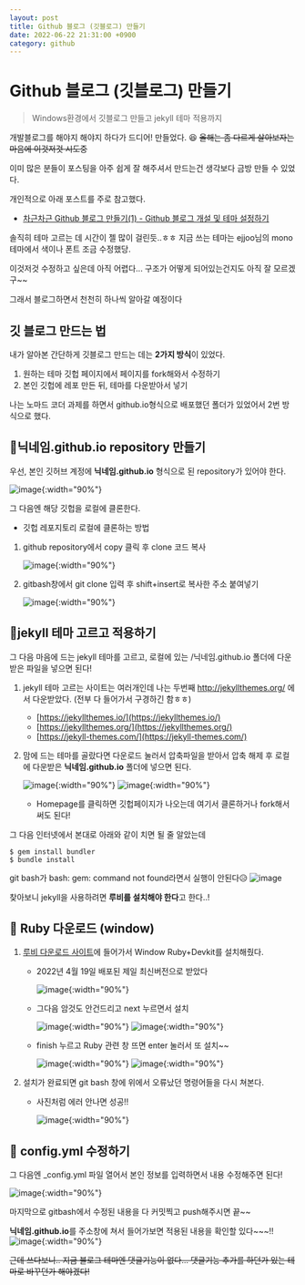 ```yaml
---
layout: post
title: Github 블로그 (깃블로그) 만들기
date: 2022-06-22 21:31:00 +0900
category: github
---
```


# Github 블로그 (깃블로그) 만들기

> Windows환경에서 깃블로그 만들고 jekyll 테마 적용까지

개발블로그를 해야지 해야지 하다가 드디어! 만들었다. 😆 ~~올해는 좀 다르게 살아보자는 마음에 이것저것 시도중~~

이미 많은 분들이 포스팅을 아주 쉽게 잘 해주셔서 만드는건 생각보다 금방 만들 수 있었다.

개인적으로 아래 포스트를 주로 참고했다.

- [차근차근 Github 블로그 만들기(1) - Github 블로그 개설 및 테마 설정하기](https://zoomkoding.github.io/gitblog/2019/08/15/git-blog-1.html)

솔직히 테마 고르는 데 시간이 젤 많이 걸린듯..ㅎㅎ 지금 쓰는 테마는 ejjoo님의 mono 테마에서 색이나 폰트 조금 수정했당.

이것저것 수정하고 싶은데 아직 어렵다... 구조가 어떻게 되어있는건지도 아직 잘 모르겠구~~

그래서 블로그하면서 천천히 하나씩 알아갈 예정이다

## 깃 블로그 만드는 법

내가 알아본 간단하게 깃블로그 만드는 데는 **2가지 방식**이 있었다.

1. 원하는 테마 깃헙 페이지에서 페이지를 fork해와서 수정하기
2. 본인 깃헙에 레포 만든 뒤, 테마를 다운받아서 넣기

나는 노마드 코더 과제를 하면서 github.io형식으로 배포했던 폴더가 있었어서 2번 방식으로 했다.

## 📍닉네임.github.io repository 만들기

우선, 본인 깃허브 계정에 **닉네임.github.io** 형식으로 된 repository가 있어야 한다.

![image](https://user-images.githubusercontent.com/58683097/175019433-430d3532-9502-4f56-9141-9083dc4c6b58.png){:width="90%"}

그 다음엔 해당 깃헙을 로컬에 클론한다.

- 깃헙 레포지토리 로컬에 클론하는 방법

1. github repository에서 copy 클릭 후 clone 코드 복사

   ![image](https://user-images.githubusercontent.com/58683097/175021461-7aca08ee-f77a-4bc3-afdd-995c10224eee.png){:width="90%"}

2. gitbash창에서 git clone 입력 후 shift+insert로 복사한 주소 붙여넣기

   ![image](https://user-images.githubusercontent.com/58683097/175021708-4cc4c129-040f-4c66-9eea-19c9d4990508.png){:width="90%"}

## 📍jekyll 테마 고르고 적용하기

그 다음 마음에 드는 jekyll 테마를 고르고, 로컬에 있는 /닉네임.github.io 폴더에 다운받은 파일을 넣으면 된다!

1. jekyll 테마 고르는 사이트는 여러개인데 나는 두번째 http://jekyllthemes.org/ 에서 다운받았다. (전부 다 들어가서 구경하긴 함ㅎㅎ)

   - [https://jekyllthemes.io/](https://jekyllthemes.io/)
   - [https://jekyllthemes.org/](https://jekyllthemes.org/)
   - [https://jekyll-themes.com/](https://jekyll-themes.com/)

2. 맘에 드는 테마를 골랐다면 다운로드 눌러서 압축파일을 받아서 압축 해제 후 로컬에 다운받은 **닉네임.github.io** 폴더에 넣으면 된다.

   ![image](https://user-images.githubusercontent.com/58683097/175022945-41f99862-e084-4ecd-b24c-3b12b9256611.png){:width="90%"}
   ![image](https://user-images.githubusercontent.com/58683097/175049456-25a94073-7f52-46ca-bf1a-03b87cd97db9.png){:width="90%"}

   - Homepage를 클릭하면 깃헙페이지가 나오는데 여기서 클론하거나 fork해서 써도 된다!

그 다음 인터넷에서 본대로 아래와 같이 치면 될 줄 알았는데

```
$ gem install bundler
$ bundle install
```

git bash가 bash: gem: command not found라면서 실행이 안된다😥
![image](https://user-images.githubusercontent.com/58683097/175293035-8485464f-0a98-434b-a27d-6e8653274591.png)

찾아보니 jekyll을 사용하려면 **루비를 설치해야 한다**고 한다..!

## 📍 Ruby 다운로드 (window)

1. [루비 다운로드 사이트](https://rubyinstaller.org/downloads/)에 들어가서 Window Ruby+Devkit를 설치해줬다.

   - 2022년 4월 19일 배포된 제일 최신버전으로 받았다

     ![image](https://user-images.githubusercontent.com/58683097/175289103-af8855fa-3aa9-400d-8101-f76d1e91a13c.png){:width="90%"}

   - 그다음 암것도 안건드리고 next 누르면서 설치

     ![image](https://user-images.githubusercontent.com/58683097/175182227-68d6e47a-f81d-4ef1-a794-5b8b1030c2b3.png){:width="90%"}
     ![image](https://user-images.githubusercontent.com/58683097/175182462-8765f4eb-24e0-463f-a1be-ddc40637b2ae.png){:width="90%"}

   - finish 누르고 Ruby 관련 창 뜨면 enter 눌러서 또 설치~~

     ![image](https://user-images.githubusercontent.com/58683097/175182559-e6e67aad-f15e-4525-b096-c696fa01ab87.png){:width="90%"}
     ![image](https://user-images.githubusercontent.com/58683097/175182649-5b67b988-3f04-4a48-96b7-0eb5f82effc9.png){:width="90%"}

2. 설치가 완료되면 git bash 창에 위에서 오류났던 명령어들을 다시 쳐본다.

   - 사진처럼 에러 안나면 성공!!

     ![image](https://user-images.githubusercontent.com/58683097/175293368-6f9aae2f-d22b-4975-8884-c6db1d1f3162.png){:width="90%"}

## 📍 config.yml 수정하기

그 다음엔 \_config.yml 파일 열어서 본인 정보를 입력하면서 내용 수정해주면 된다!

![image](https://user-images.githubusercontent.com/58683097/175041409-684b4991-b3d2-412e-ac81-70e2f05d427d.png){:width="90%"}

마지막으로 gitbash에서 수정된 내용을 다 커밋찍고 push해주시면 끝~~

**닉네임.github.io**를 주소창에 쳐서 들어가보면 적용된 내용을 확인할 있다~~~!!
![image](https://user-images.githubusercontent.com/58683097/175041802-06050f57-223a-450c-98ef-42437e7bcc31.png){:width="90%"}

~~근데 쓰다보니.. 지금 블로그 테마엔 댓글기능이 없다... 댓글기능 추가를 하던가 있는 테마로 바꾸던가 해야겠다!~~
